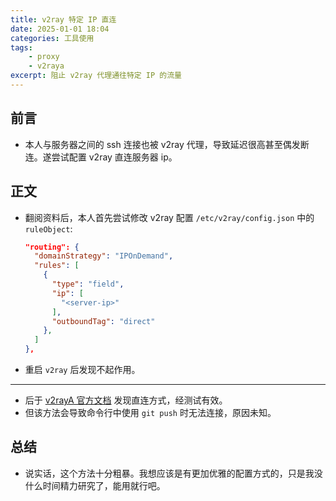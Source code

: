 ```yaml
---
title: v2ray 特定 IP 直连
date: 2025-01-01 18:04
categories: 工具使用
tags:
    - proxy
    - v2raya
excerpt: 阻止 v2ray 代理通往特定 IP 的流量
---
```


## 前言

-   本人与服务器之间的 ssh 连接也被 v2ray 代理，导致延迟很高甚至偶发断连。遂尝试配置 v2ray 直连服务器 ip。

## 正文

-   翻阅资料后，本人首先尝试修改 v2ray 配置 `/etc/v2ray/config.json` 中的 `ruleObject`:

    ```json
    "routing": {
      "domainStrategy": "IPOnDemand",
      "rules": [
        {
          "type": "field",
          "ip": [
            "<server-ip>"
          ],
          "outboundTag": "direct"
        },
      ]
    },
    ```

-   重启 `v2ray` 后发现不起作用。

---

-   后于 [v2rayA 官方文档](https://v2raya.org/docs/advanced-application/intranet-direct/) 发现直连方式，经测试有效。
-   但该方法会导致命令行中使用 `git push` 时无法连接，原因未知。

## 总结

-   说实话，这个方法十分粗暴。我想应该是有更加优雅的配置方式的，只是我没什么时间精力研究了，能用就行吧。
